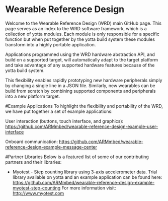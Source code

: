 # Wearable Reference Design
Welcome to the Wearable Reference Design (WRD) main GitHub page. This page serves as an index to the WRD software framework, which is a collection of yotta modules. Each module is only responsible for a specific function but when put together by the yotta build system these modules transform into a highly portable application. 

Applications programmed using the WRD hardware abstraction API, and build on a supported target, will automatically adapt to the target platform and take advantage of any supported hardware features because of the yotta build system.

This flexibility enables rapidly prototyping new hardware peripherals simply by changing a single line in a JSON file. Similarly, new wearables can be build from scratch by combining supported components and peripherals into a new platform target.

#Example Applications
To highlight the flexibility and portability of the WRD, we have put together a set of example applications:

User interaction (buttons, touch interface, and graphics):
https://github.com/ARMmbed/wearable-reference-design-example-user-interface

Onboard communication:
https://github.com/ARMmbed/wearable-reference-design-example-message-center

#Partner Libraries
Below is a featured list of some of our contributing partners and their libraries:

* Myotest - Step counting library using 3-axis accelerometer data. Trial library available on yotta and an example application can be found here: https://github.com/ARMmbed/wearable-reference-design-example-myotest-step-counting
For more information visit: http://www.myotest.com

